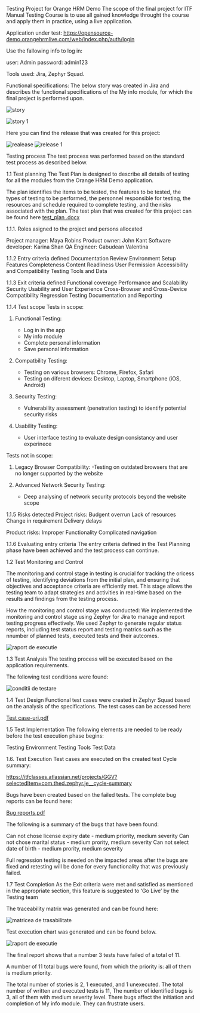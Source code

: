 Testing Project for Orange HRM Demo
The scope of the final project for ITF Manual Testing Course is to use all gained knowledge throught the course and apply them in practice, using a live application.

Application under test: https://opensource-demo.orangehrmlive.com/web/index.php/auth/login

Use the fallowing info to log in:

  user: Admin
  password: admin123
  
Tools used: Jira, Zephyr Squad.

Functional specifications:
The below story was created in Jira and describes the functional specifications of the My info module, for which the final project is performed upon.

![story](https://github.com/ValentinaGabu/Gabudean-Georgiana-Valentina/assets/157517316/0f75df17-4f10-4cf4-975e-f08ca2af8ba8)

![story 1 ](https://github.com/ValentinaGabu/Gabudean-Georgiana-Valentina/assets/157517316/05983c82-bd39-4c21-940c-33de5990f225)

Here you can find the release that was created for this project:

![realease](https://github.com/ValentinaGabu/Gabudean-Georgiana-Valentina/assets/157517316/507dfa0c-4cd4-448a-a183-2b372e21b5ed)
![release 1](https://github.com/ValentinaGabu/Gabudean-Georgiana-Valentina/assets/157517316/87e47840-7571-44b8-974b-7bfef284fb9d)

Testing process
The test process was performed based on the standard test process as described below.

1.1 Test planning
The Test Plan is designed to describe all details of testing for all the modules from the Orange HRM Demo application.

The plan identifies the items to be tested, the features to be tested, the types of testing to be performed, the personnel responsible for testing, the resources and schedule required to complete testing, and the risks associated with the plan. 
The test plan that was created for this project can be found here [test_plan .docx](https://github.com/user-attachments/files/15876476/test_plan.docx)

1.1.1. Roles asigned to the project and persons allocated

Project manager: Maya Robins
Product owner: John Kant
Software developer: Karina Shan
QA Engineer: Gabudean Valentina

1.1.2 Entry criteria defined
Documentation Review
Environment Setup
Features Completeness
Content Readliness
User Permission
Accessibility and Compatibility
Testing Tools and Data

1.1.3 Exit criteria defined
Functional coverage
Performance and Scalability
Security
Usability and User Experience
Cross-Browser and Cross-Device
Compatibility
Regression Testing
Documentation and Reporting

1.1.4 Test scope
Tests in scope:
1. Functional Testing:
   - Log in in the app
   - My info module
   - Complete personal information
   - Save personal information
  
2. Compatbility Testing:
   - Testing on various browsers: Chrome, Firefox, Safari
   - Testing on diferent devices: Desktop, Laptop, Smartphone (iOS, Android)

3. Security Testing:
   - Vulnerability assessment (penetration testing) to identify potential security risks

4. Usability Testing:
   - User interface testing to evaluate design consistancy and user experinece


Tests not in scope:
1. Legacy Browser Compatibility:
   -Testing on outdated browsers that are no longer supported by the website

2. Advanced Network Security Testing:
   - Deep analysing of network security protocols beyond the website scope

1.1.5 Risks detected
Project risks:
Budgent overrun
Lack of resources
Change in requirement
Delivery delays

Product risks:
Improper Functionality
Complicated navigation

1.1.6 Evaluating entry criteria
The entry criteria defined in the Test Planning phase have been achieved and the test process can continue.

1.2 Test Monitoring and Control

The monitoring and control stage in testing is crucial for tracking the oricess of testing, identifying deviations from the initial plan, and ensuring that objectives and acceptance criteria are efficiently met. This stage allows the testing team to adapt strategies and activities in real-time based on the results and findings from the testing process.

How the monitoring and control stage was conducted:
We implemented the monitoring and control stage using Zephyr for Jira to manage and report testing progress effectively.
We used Zephyr to generate regular status reports, including test status report and testing matrics such as the nnumber of planned tests, executed tests and their autcomes.

![raport de executie](https://github.com/ValentinaGabu/Gabudean-Georgiana-Valentina/assets/157517316/4bf9f73b-c728-41fe-bb29-35e3fbf6439c)

1.3 Test Analysis
The testing process will be executed based on the application requirements. 

The following test conditions were found:

![conditii de testare](https://github.com/ValentinaGabu/Gabudean-Georgiana-Valentina/assets/157517316/5855b7e4-5446-4923-adf8-1bb9e9d7a5ff)

1.4 Test Design
Functional test cases were created in Zephyr Squad based on the analysis of the specifications. The test cases can be accessed here:

[Test case-uri.pdf](https://github.com/user-attachments/files/15883703/Test.case-uri.pdf)

1.5 Test Implementation
The following elements are needed to be ready before the test execution phase begins:

Testing Environment
Testing Tools
Test Data

1.6. Test Execution
Test cases are executed on the created test Cycle summary: 

https://itfclasses.atlassian.net/projects/GGV?selectedItem=com.thed.zephyr.je__cycle-summary

Bugs have been created based on the failed tests. The complete bug reports can be found here: 

[Bug reports.pdf](https://github.com/user-attachments/files/15883953/Bug.reports.pdf)

The following is a summary of the bugs that have been found:

Can not chose license expiry date - medium priority, medium severity
Can not chose marital status - medium prority, medium severity
Can not select date of birth - medium prority, medium severity

Full regression testing is needed on the impacted areas after the bugs are fixed and retesting will be done for every functionality that was previously failed.

1.7 Test Completion As the Exit criteria were met and satisfied as mentioned in the appropriate section, this feature is suggested to ‘Go Live’ by the Testing team

The traceability matrix was generated and can be found here: 

![matricea de trasabilitate](https://github.com/ValentinaGabu/Gabudean-Georgiana-Valentina/assets/157517316/b7b62081-278f-4268-a044-5c87bc9ab063)

Test execution chart was generated and can be found below.

![raport de executie](https://github.com/ValentinaGabu/Gabudean-Georgiana-Valentina/assets/157517316/a7fc8638-7427-49a7-8770-85653fe67321)

The final report shows that a number 3 tests have failed of a total of 11.

A number of 11 total bugs were found, from which the priority is: all of them is medium priority.

The total number of stories is 2, 1 executed, and 1 unexecuted. The total number of written and executed tests is 11, The number of identified bugs is 3, all of them with medium severity level. There bugs affect the initiation and completion of My info module. They can frustrate users.
